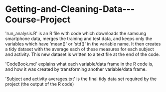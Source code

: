 # Getting-and-Cleaning-Data---Course-Project
'run_analysis.R' is an R file with code which downloads the samsung smartphone data, merges the training and test data, and keeps only the variables which have 'mean()' or 'std()' in the variable name. It then creates a tidy dataset with the average each of these measures for each subject and activity. This new dataset is written to a text file at the end of the code.  

'CodeBook.md' explains what each variable/data frame in the R code is, and how it was created by transforming another variable/data frame. 

'Subject and activity averages.txt' is the final tidy data set required by the project (the output of the R code)
